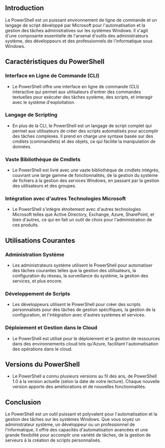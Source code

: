 ## Introduction
Le PowerShell est un puissant environnement de ligne de commande et un langage de script développé par Microsoft pour l'automatisation et la gestion des tâches administratives sur les systèmes Windows. Il s'agit d'une composante essentielle de l'arsenal d'outils des administrateurs système, des développeurs et des professionnels de l'informatique sous Windows.

## Caractéristiques du PowerShell

### Interface en Ligne de Commande (CLI)
- Le PowerShell offre une interface en ligne de commande (CLI) interactive qui permet aux utilisateurs d'entrer des commandes textuelles pour exécuter des tâches système, des scripts, et interagir avec le système d'exploitation.

### Langage de Scripting
- En plus de la CLI, le PowerShell est un langage de script complet qui permet aux utilisateurs de créer des scripts automatisés pour accomplir des tâches complexes. Il prend en charge une syntaxe basée sur des cmdlets (commandlets) et des objets, ce qui facilite la manipulation de données.

### Vaste Bibliothèque de Cmdlets
- Le PowerShell est livré avec une vaste bibliothèque de cmdlets intégrés, couvrant une large gamme de fonctionnalités, de la gestion du système de fichiers à la gestion des services Windows, en passant par la gestion des utilisateurs et des groupes.

### Intégration avec d'autres Technologies Microsoft
- Le PowerShell s'intègre étroitement avec d'autres technologies Microsoft telles que Active Directory, Exchange, Azure, SharePoint, et bien d'autres, ce qui en fait un outil de choix pour l'administration de ces produits.

## Utilisations Courantes

### Administration Système
- Les administrateurs système utilisent le PowerShell pour automatiser des tâches courantes telles que la gestion des utilisateurs, la configuration du réseau, la surveillance du système, la gestion des services, et plus encore.

### Développement de Scripts
- Les développeurs utilisent le PowerShell pour créer des scripts personnalisés pour des tâches de gestion spécifiques, la gestion de la configuration, et l'intégration avec d'autres systèmes et services.

### Déploiement et Gestion dans le Cloud
- Le PowerShell est utilisé pour le déploiement et la gestion de ressources dans des environnements cloud tels qu'Azure, facilitant l'automatisation des opérations dans le cloud.

## Versions du PowerShell
- Le PowerShell a connu plusieurs versions au fil des ans, de PowerShell 1.0 à la version actuelle (selon la date de votre lecture). Chaque nouvelle version apporte des améliorations et de nouvelles fonctionnalités.

## Conclusion
Le PowerShell est un outil puissant et polyvalent pour l'automatisation et la gestion des tâches sur les systèmes Windows. Que vous soyez un administrateur système, un développeur ou un professionnel de l'informatique, il offre des capacités d'automatisation avancées et une grande flexibilité pour accomplir une variété de tâches, de la gestion de serveurs à la création de scripts personnalisés.
